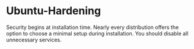# Ubuntu-Hardening
Security begins at installation time. Nearly every distribution offers the option to choose a minimal setup during installation. You should disable all unnecessary services.
